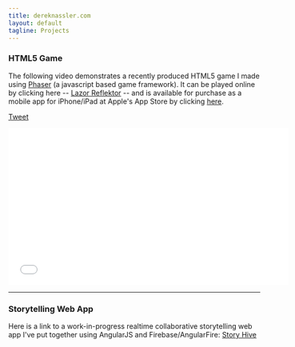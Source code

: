 ```yaml
---
title: dereknassler.com
layout: default
tagline: Projects
---
```

### HTML5 Game
The following video demonstrates a recently produced HTML5 game I made using  [Phaser](http://phaser.io/) (a javascript based game framework). It can be played online by clicking here -- [Lazor Reflektor](http://lazor-reflektor.herokuapp.com) -- and is available for purchase as a mobile app for iPhone/iPad at Apple's App Store by clicking [here](http://t.co/84r9z5SFMm).

<a href="https://twitter.com/share" class="twitter-share-button" data-url="http://goo.gl/Ms49l2" data-text="This #arcade #game can be #addictive #LazorReflektor #laser #reflector" data-via="dnassler">Tweet</a>
<script>!function(d,s,id){var js,fjs=d.getElementsByTagName(s)[0],p=/^http:/.test(d.location)?'http':'https';if(!d.getElementById(id)){js=d.createElement(s);js.id=id;js.src=p+'://platform.twitter.com/widgets.js';fjs.parentNode.insertBefore(js,fjs);}}(document, 'script', 'twitter-wjs');</script>

<iframe width="560" height="315" src="//www.youtube.com/embed/Z4mhaJf5bU8" frameborder="0" allowfullscreen></iframe>

---

### Storytelling Web App
Here is a link to a work-in-progress realtime collaborative storytelling web app I've put together using AngularJS and Firebase/AngularFire: [Story Hive](http://calm-hollows-7201.herokuapp.com/)
